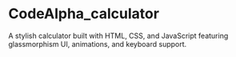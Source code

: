 # CodeAlpha_calculator
A stylish calculator built with HTML, CSS, and JavaScript featuring glassmorphism UI, animations, and keyboard support.
